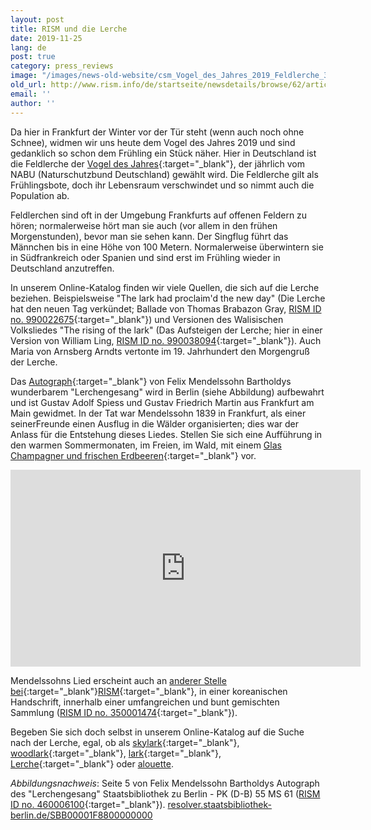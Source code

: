 ```yaml
---
layout: post
title: RISM und die Lerche
date: 2019-11-25
lang: de
post: true
category: press_reviews
image: "/images/news-old-website/csm_Vogel_des_Jahres_2019_Feldlerche_3b8615eb9e.jpg"
old_url: http://www.rism.info/de/startseite/newsdetails/browse/62/article/64/rism-on-a-lark.html
email: ''
author: ''
---
```


Da hier in Frankfurt der Winter vor der Tür steht (wenn auch noch ohne Schnee), widmen wir uns heute dem Vogel des Jahres 2019 und sind gedanklich so schon dem Frühling ein Stück näher. Hier in Deutschland ist die Feldlerche der [Vogel des Jahres](https://www.nabu.de/tiere-und-pflanzen/aktionen-und-projekte/vogel-des-jahres/feldlerche/index.html){:target="_blank"}, der jährlich vom NABU (Naturschutzbund Deutschland) gewählt wird. Die Feldlerche gilt als Frühlingsbote, doch ihr Lebensraum verschwindet und so nimmt auch die Population ab.

Feldlerchen sind oft in der Umgebung Frankfurts auf offenen Feldern zu hören; normalerweise hört man sie auch (vor allem in den frühen Morgenstunden), bevor man sie sehen kann. Der Singflug führt das Männchen bis in eine Höhe von 100 Metern. Normalerweise überwintern sie in Südfrankreich oder Spanien und sind erst im Frühling wieder in Deutschland anzutreffen.

In unserem Online-Katalog finden wir viele Quellen, die sich auf die Lerche beziehen. Beispielsweise "The lark had proclaim'd the new day" (Die Lerche hat den neuen Tag verkündet; Ballade von Thomas Brabazon Gray, [RISM ID no. 990022675](https://opac.rism.info/search?id=990022675&View=rism&){:target="_blank"}) und Versionen des Walisischen Volksliedes "The rising of the lark" (Das Aufsteigen der Lerche; hier in einer Version von William Ling, [RISM ID no. 990038094](https://opac.rism.info/search?id=990038094&View=rism){:target="_blank"}). Auch Maria von Arnsberg Arndts vertonte im 19. Jahrhundert den Morgengruß der Lerche.

Das [Autograph](https://opac.rism.info/search?id=460006100&View=rism&Language=en){:target="_blank"} von Felix Mendelssohn Bartholdys wunderbarem "Lerchengesang" wird in Berlin (siehe Abbildung) aufbewahrt und ist Gustav Adolf Spiess und Gustav Friedrich Martin aus Frankfurt am Main gewidmet. In der Tat war Mendelssohn 1839 in Frankfurt, als einer seinerFreunde einen Ausflug in die Wälder organisierten; dies war der Anlass für die Entstehung dieses Liedes. Stellen Sie sich eine Aufführung in den warmen Sommermonaten, im Freien, im Wald, mit einem [Glas Champagner und frischen Erdbeeren](https://books.google.de/books?id=j2Pf2yQipyUC&lpg=PA376&dq=lerchengesang%20mendelssohn%20song%20strawberries&hl=de&pg=PA377#v=onepage&q=strawberries&f=false){:target="_blank"} vor.

<iframe width="560" height="315" src="https://www.youtube.com/embed/ON88C0m9Eyg" frameborder="0" allow="accelerometer; autoplay; encrypted-media; gyroscope; picture-in-picture" allowfullscreen></iframe>

Mendelssohns Lied erscheint auch an [anderer Stelle bei](https://opac.rism.info/search?View=rism&q=Lerchengesang+mendelssohn){:target="_blank"}[RISM](https://opac.rism.info/search?View=rism&q=Lerchengesang+mendelssohn){:target="_blank"}, in einer koreanischen Handschrift, innerhalb einer umfangreichen und bunt gemischten Sammlung ([RISM ID no. 350001474](https://opac.rism.info/search?id=350001474&View=rism){:target="_blank"}).

Begeben Sie sich doch selbst in unserem Online-Katalog auf die Suche nach der Lerche, egal, ob als [skylark](https://opac.rism.info/search?View=rism&q=skylark){:target="_blank"}, [woodlark](https://opac.rism.info/search?View=rism&q=woodlark){:target="_blank"}, [lark](https://opac.rism.info/search?View=rism&q=lark){:target="_blank"}, [Lerche](https://opac.rism.info/search?View=rism&q=Lerche){:target="_blank"} oder [alouette](https://opac.rism.info/search?View=rism&q=alouette "external-link-new-window").

_Abbildungsnachweis_: Seite 5 von Felix Mendelssohn Bartholdys Autograph des "Lerchengesang" Staatsbibliothek zu Berlin - PK (D-B) 55 MS 61 ([RISM ID no. 460006100](https://opac.rism.info/search?id=460006100&View=rism){:target="_blank"}).  [resolver.staatsbibliothek-berlin.de/SBB00001F8800000000](http://resolver.staatsbibliothek-berlin.de/SBB00001F8800000000)


